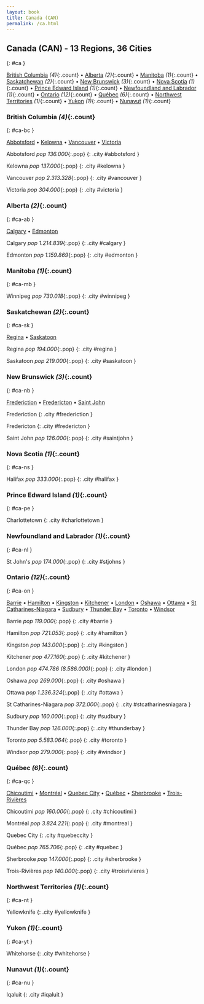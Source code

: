 ```yaml
---
layout: book
title: Canada (CAN)
permalink: /ca.html
---
```


## Canada (CAN) - 13 Regions, 36 Cities
{: #ca }


[British Columbia](#ca-bc) _(4)_{:.count} • [Alberta](#ca-ab) _(2)_{:.count} • [Manitoba](#ca-mb) _(1)_{:.count} • [Saskatchewan](#ca-sk) _(2)_{:.count} • [New Brunswick](#ca-nb) _(3)_{:.count} • [Nova Scotia](#ca-ns) _(1)_{:.count} • [Prince Edward Island](#ca-pe) _(1)_{:.count} • [Newfoundland and Labrador](#ca-nl) _(1)_{:.count} • [Ontario](#ca-on) _(12)_{:.count} • [Québec](#ca-qc) _(6)_{:.count} • [Northwest Territories](#ca-nt) _(1)_{:.count} • [Yukon](#ca-yt) _(1)_{:.count} • [Nunavut](#ca-nu) _(1)_{:.count}




### British Columbia _(4)_{:.count}
{: #ca-bc }


[Abbotsford](#abbotsford) • [Kelowna](#kelowna) • [Vancouver](#vancouver) • [Victoria](#victoria)

<div class='columns2' markdown='1'>


Abbotsford  _pop 136.000_{:.pop} {: .city #abbotsford } <br>

Kelowna  _pop 137.000_{:.pop} {: .city #kelowna } <br>

Vancouver  _pop 2.313.328_{:.pop} {: .city #vancouver } <br>

Victoria  _pop 304.000_{:.pop} {: .city #victoria } <br>

</div>



### Alberta _(2)_{:.count}
{: #ca-ab }


[Calgary](#calgary) • [Edmonton](#edmonton)

<div class='columns2' markdown='1'>


Calgary  _pop 1.214.839_{:.pop} {: .city #calgary } <br>

Edmonton  _pop 1.159.869_{:.pop} {: .city #edmonton } <br>

</div>



### Manitoba _(1)_{:.count}
{: #ca-mb }




<div class='columns2' markdown='1'>


Winnipeg  _pop 730.018_{:.pop} {: .city #winnipeg } <br>

</div>



### Saskatchewan _(2)_{:.count}
{: #ca-sk }


[Regina](#regina) • [Saskatoon](#saskatoon)

<div class='columns2' markdown='1'>


Regina  _pop 194.000_{:.pop} {: .city #regina } <br>

Saskatoon  _pop 219.000_{:.pop} {: .city #saskatoon } <br>

</div>



### New Brunswick _(3)_{:.count}
{: #ca-nb }


[Frederiction](#frederiction) • [Fredericton](#fredericton) • [Saint John](#saintjohn)

<div class='columns2' markdown='1'>


Frederiction  {: .city #frederiction } <br>

Fredericton  {: .city #fredericton } <br>

Saint John  _pop 126.000_{:.pop} {: .city #saintjohn } <br>

</div>



### Nova Scotia _(1)_{:.count}
{: #ca-ns }




<div class='columns2' markdown='1'>


Halifax  _pop 333.000_{:.pop} {: .city #halifax } <br>

</div>



### Prince Edward Island _(1)_{:.count}
{: #ca-pe }




<div class='columns2' markdown='1'>


Charlottetown  {: .city #charlottetown } <br>

</div>



### Newfoundland and Labrador _(1)_{:.count}
{: #ca-nl }




<div class='columns2' markdown='1'>


St John's  _pop 174.000_{:.pop} {: .city #stjohns } <br>

</div>



### Ontario _(12)_{:.count}
{: #ca-on }


[Barrie](#barrie) • [Hamilton](#hamilton) • [Kingston](#kingston) • [Kitchener](#kitchener) • [London](#london) • [Oshawa](#oshawa) • [Ottawa](#ottawa) • [St Catharines-Niagara](#stcatharinesniagara) • [Sudbury](#sudbury) • [Thunder Bay](#thunderbay) • [Toronto](#toronto) • [Windsor](#windsor)

<div class='columns2' markdown='1'>


Barrie  _pop 119.000_{:.pop} {: .city #barrie } <br>

Hamilton  _pop 721.053_{:.pop} {: .city #hamilton } <br>

Kingston  _pop 143.000_{:.pop} {: .city #kingston } <br>

Kitchener  _pop 477.160_{:.pop} {: .city #kitchener } <br>

London  _pop 474.786 (8.586.000)_{:.pop} {: .city #london } <br>

Oshawa  _pop 269.000_{:.pop} {: .city #oshawa } <br>

Ottawa  _pop 1.236.324_{:.pop} {: .city #ottawa } <br>

St Catharines-Niagara  _pop 372.000_{:.pop} {: .city #stcatharinesniagara } <br>

Sudbury  _pop 160.000_{:.pop} {: .city #sudbury } <br>

Thunder Bay  _pop 126.000_{:.pop} {: .city #thunderbay } <br>

Toronto  _pop 5.583.064_{:.pop} {: .city #toronto } <br>

Windsor  _pop 279.000_{:.pop} {: .city #windsor } <br>

</div>



### Québec _(6)_{:.count}
{: #ca-qc }


[Chicoutimi](#chicoutimi) • [Montréal](#montreal) • [Quebec City](#quebeccity) • [Québec](#quebec) • [Sherbrooke](#sherbrooke) • [Trois-Rivières](#troisrivieres)

<div class='columns2' markdown='1'>


Chicoutimi  _pop 160.000_{:.pop} {: .city #chicoutimi } <br>

Montréal  _pop 3.824.221_{:.pop} {: .city #montreal } <br>

Quebec City  {: .city #quebeccity } <br>

Québec  _pop 765.706_{:.pop} {: .city #quebec } <br>

Sherbrooke  _pop 147.000_{:.pop} {: .city #sherbrooke } <br>

Trois-Rivières  _pop 140.000_{:.pop} {: .city #troisrivieres } <br>

</div>



### Northwest Territories _(1)_{:.count}
{: #ca-nt }




<div class='columns2' markdown='1'>


Yellowknife  {: .city #yellowknife } <br>

</div>



### Yukon _(1)_{:.count}
{: #ca-yt }




<div class='columns2' markdown='1'>


Whitehorse  {: .city #whitehorse } <br>

</div>



### Nunavut _(1)_{:.count}
{: #ca-nu }




<div class='columns2' markdown='1'>


Iqaluit  {: .city #iqaluit } <br>

</div>


 
